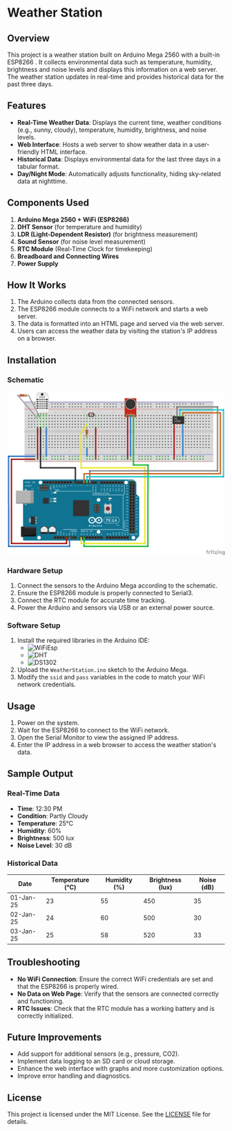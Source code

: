 # Weather Station

## Overview
This project is a weather station built on Arduino Mega 2560 with a built-in ESP8266 . It collects environmental data such as temperature, humidity, brightness and noise levels and displays this information on a web server. The weather station updates in real-time and provides historical data for the past three days.

## Features
- **Real-Time Weather Data**: Displays the current time, weather conditions (e.g., sunny, cloudy), temperature, humidity, brightness, and noise levels.
- **Web Interface**: Hosts a web server to show weather data in a user-friendly HTML interface.
- **Historical Data**: Displays environmental data for the last three days in a tabular format.
- **Day/Night Mode**: Automatically adjusts functionality, hiding sky-related data at nighttime.

## Components Used
1. **Arduino Mega 2560 + WiFi (ESP8266)**
2. **DHT Sensor** (for temperature and humidity)
3. **LDR (Light-Dependent Resistor)** (for brightness measurement)
4. **Sound Sensor** (for noise level measurement)
5. **RTC Module** (Real-Time Clock for timekeeping)
6. **Breadboard and Connecting Wires**
7. **Power Supply**

## How It Works
1. The Arduino collects data from the connected sensors.
2. The ESP8266 module connects to a WiFi network and starts a web server.
3. The data is formatted into an HTML page and served via the web server.
4. Users can access the weather data by visiting the station's IP address on a browser.

## Installation
### Schematic
![Schematic diagram](scheme.png)

### Hardware Setup
1. Connect the sensors to the Arduino Mega according to the schematic.
2. Ensure the ESP8266 module is properly connected to Serial3.
3. Connect the RTC module for accurate time tracking.
4. Power the Arduino and sensors via USB or an external power source.

### Software Setup
1. Install the required libraries in the Arduino IDE:
   - ![`WiFiEsp`](https://github.com/bportaluri/WiFiEsp)
   - ![`DHT`](https://github.com/RobTillaart/DHTlib)
   - ![`DS1302`](https://github.com/msparks/arduino-ds1302)
2. Upload the `WeatherStation.ino` sketch to the Arduino Mega.
3. Modify the `ssid` and `pass` variables in the code to match your WiFi network credentials.

## Usage
1. Power on the system.
2. Wait for the ESP8266 to connect to the WiFi network.
3. Open the Serial Monitor to view the assigned IP address.
4. Enter the IP address in a web browser to access the weather station's data.

## Sample Output
### Real-Time Data
- **Time**: 12:30 PM
- **Condition**: Partly Cloudy
- **Temperature**: 25°C
- **Humidity**: 60%
- **Brightness**: 500 lux
- **Noise Level**: 30 dB

### Historical Data
| Date       | Temperature (°C) | Humidity (%) | Brightness (lux) | Noise (dB) |
|------------|----------------|-------------|----------------|-----------|
| 01-Jan-25 | 23            | 55          | 450            | 35        |
| 02-Jan-25 | 24            | 60          | 500            | 30        |
| 03-Jan-25 | 25            | 58          | 520            | 33        |

## Troubleshooting
- **No WiFi Connection**: Ensure the correct WiFi credentials are set and that the ESP8266 is properly wired.
- **No Data on Web Page**: Verify that the sensors are connected correctly and functioning.
- **RTC Issues**: Check that the RTC module has a working battery and is correctly initialized.

## Future Improvements
- Add support for additional sensors (e.g., pressure, CO2).
- Implement data logging to an SD card or cloud storage.
- Enhance the web interface with graphs and more customization options.
- Improve error handling and diagnostics.

## License
This project is licensed under the MIT License. See the [LICENSE](LICENSE) file for details.
